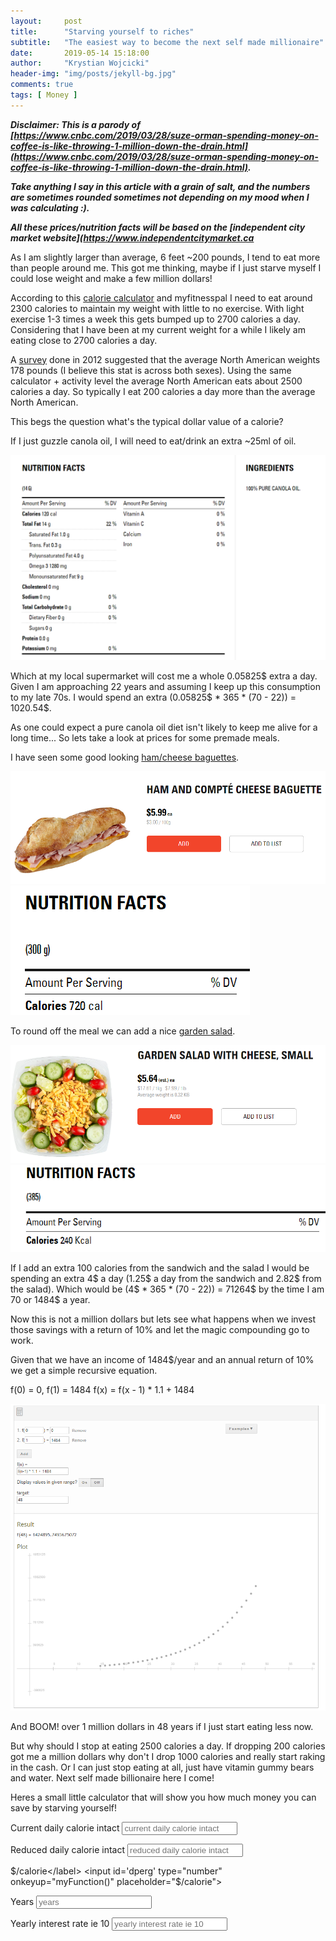 ```yaml
---
layout:     post
title:      "Starving yourself to riches"
subtitle:   "The easiest way to become the next self made millionaire"
date:       2019-05-14 15:18:00
author:     "Krystian Wojcicki"
header-img: "img/posts/jekyll-bg.jpg"	
comments: true
tags: [ Money ]
---
```


***Disclaimer: This is a parody of [https://www.cnbc.com/2019/03/28/suze-orman-spending-money-on-coffee-is-like-throwing-1-million-down-the-drain.html](https://www.cnbc.com/2019/03/28/suze-orman-spending-money-on-coffee-is-like-throwing-1-million-down-the-drain.html).***


***Take anything I say in this article with a grain of salt, and the numbers are sometimes rounded sometimes not depending on my mood when I was calculating :).***


***All these prices/nutrition facts will be based on the [independent city market website](https://www.independentcitymarket.ca***

As I am slightly larger than average, 6 feet ~200 pounds, I tend to eat more than people around me. This got me thinking, maybe if I just starve myself I could lose weight and make a few million dollars! 

According to this [calorie calculator](https://www.calculator.net/calorie-calculator.html) and myfitnesspal I need to eat around 2300 calories to maintain my weight with little to no exercise. With light exercise 1-3 times a week this gets bumped up to 2700 calories a day. Considering that I have been at my current weight for a while I likely am eating close to 2700 calories a day. 

A [survey](https://bmcpublichealth.biomedcentral.com/articles/10.1186/1471-2458-12-439) done in 2012 suggested that the average North American weights 178 pounds (I believe this stat is across both sexes). Using the same calculator + activity level the average North American eats about 2500 calories a day. So typically I eat 200 calories a day more than the average North American.

This begs the question what's the typical dollar value of a calorie?

If I just guzzle canola oil, I will need to eat/drink an extra ~25ml of oil.

![Canola oil nutrition](/img/posts/oil.PNG)

Which at my local supermarket will cost me a whole 0.05825$ extra a day. Given I am approaching 22 years and assuming I keep up this consumption to my late 70s. I would spend an extra (0.05825$ * 365 * (70 - 22)) = 1020.54$. 

As one could expect a pure canola oil diet isn't likely to keep me alive for a long time... So lets take a look at prices for some premade meals.

I have seen some good looking [ham/cheese baguettes](https://www.independentcitymarket.ca/Food/Deli-%26-Ready-Meals/Ready-Meals-%26-Sides/Sandwiches-%26-Lunch-Kits/Ham-and-Compt%C3%A9-Cheese-Baguette/p/20786966_EA).

![Baguette](/img/posts/sandwich.PNG)
![Baguette nutrition](/img/posts/sandwichnutrition.PNG)

To round off the meal we can add a nice [garden salad](https://www.independentcitymarket.ca/Food/Meal-Kits-%26-Deli/Ready-Meals-%26-Sides/Salads/Garden-Salad-with-Cheese%2C-Small/p/20099003_KG).

![Garden salad nutrition](/img/posts/gardensalad.PNG)
![Garden salad](/img/posts/gardensaladnutrition.PNG)

If I add an extra 100 calories from the sandwich and the salad I would be spending an extra 4$  a day (1.25$ a day from the sandwich and 2.82$ from the salad). Which would be (4$ * 365 * (70 - 22)) = 71264$ by the time I am 70 or 1484$ a year. 

Now this is not a million dollars but lets see what happens when we invest those savings with a return of 10% and let the magic compounding go to work.

Given that we have an income of 1484$/year and an annual return of 10% we get a simple recursive equation. 

f(0) = 0, f(1) = 1484
f(x) = f(x - 1) * 1.1 + 1484 

![Return on investment](/img/posts/graph.PNG)

And BOOM! over 1 million dollars in 48 years if I just start eating less now. 

But why should I stop at eating 2500 calories a day. If dropping 200 calories got me a million dollars why don't I drop 1000 calories and really start raking in the cash. Or I can just stop eating at all, just have vitamin gummy bears and water. Next self made billionaire here I come!

Heres a small little calculator that will show you how much money you can save by starving yourself!

<script>
function myFunction() {
  var diff = document.getElementById("current").value - document.getElementById("desired").value;
  var year = diff * document.getElementById("dperg").value * 365;
  var saved = 0;
  for(var i = 0; i < document.getElementById("years").value; i++){
  	saved *= (1 + document.getElementById("interest").value/100)
    saved += year;
  }
  document.getElementById("moneyresult").innerHTML  = "Money saved: " + saved;
}
</script>

 <label for="current">Current daily calorie intact</label>
<input id='current' type="number" onkeyup="myFunction()" placeholder="current daily calorie intact">
<br>

 <label for="desired">Reduced daily calorie intact</label>
<input id='desired' type="number" onkeyup="myFunction()" placeholder="reduced daily calorie intact">
<br>

 <label for="dperg">$/calorie</label>
<input id='dperg' type="number" onkeyup="myFunction()" placeholder="$/calorie">
<br>

 <label for="years">Years</label>
<input id='years' type="number" onkeyup="myFunction()" placeholder="years">
<br>

 <label for="interest">Yearly interest rate ie 10</label>
<input id='interest' type="number" onkeyup="myFunction()" placeholder="yearly interest rate ie 10">
<br>

<p id='moneyresult'></p>




